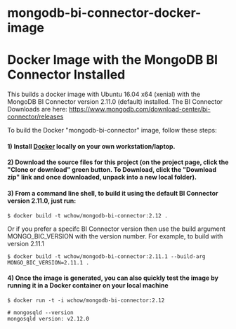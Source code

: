 # mongodb-bi-connector-docker-image

# Docker Image with the MongoDB BI Connector Installed

This builds a docker image with Ubuntu 16.04 x64 (xenial) with the MongoDB BI Connector version 2.11.0 (default) installed.
The BI Connector Downloads are here: https://www.mongodb.com/download-center/bi-connector/releases

To build the Docker "mongodb-bi-connector" image, follow these steps:

#### 1) Install [Docker](https://docs.docker.com/install/) locally on your own workstation/laptop.

#### 2) Download the source files for this project (on the project page, click the "Clone or download" green button. To Download, click the "Download zip" link and once downloaded, unpack into a new local folder).

#### 3) From a command line shell, to build it using the default BI Connector version 2.11.0, just run:
```
$ docker build -t wchow/mongodb-bi-connector:2.12 .
```

Or if you prefer a specifc BI Connector version then use the build argument MONGO_BIC_VERSION with the version number. For example, to build with version 2.11.1
```
$ docker build -t wchow/mongodb-bi-connector:2.11.1 --build-arg MONGO_BIC_VERSION=2.11.1 .
```

#### 4) Once the image is generated, you can also quickly test the image by running it in a Docker container on your local machine 
```
$ docker run -t -i wchow/mongodb-bi-connector:2.12

# mongosqld --version
mongosqld version: v2.12.0
```

